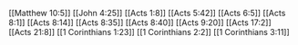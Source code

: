 [[Matthew 10:5]]
[[John 4:25]]
[[Acts 1:8]]
[[Acts 5:42]]
[[Acts 6:5]]
[[Acts 8:1]]
[[Acts 8:14]]
[[Acts 8:35]]
[[Acts 8:40]]
[[Acts 9:20]]
[[Acts 17:2]]
[[Acts 21:8]]
[[1 Corinthians 1:23]]
[[1 Corinthians 2:2]]
[[1 Corinthians 3:11]]
